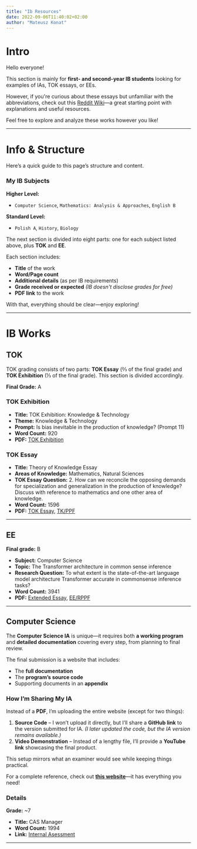 ```yaml
---
title: "Ib Resources"
date: 2022-09-06T11:40:02+02:00
author: "Mateusz Konat"
---
```


# Intro  
Hello everyone!  

This section is mainly for **first- and second-year IB students** looking for examples of IAs, TOK essays, or EEs.  

However, if you're curious about these essays but unfamiliar with the abbreviations, check out this [Reddit Wiki](https://www.reddit.com/r/IBO/wiki/everythingaboutib/)—a great starting point with explanations and useful resources.  

Feel free to explore and analyze these works however you like!

---

# Info & Structure  

Here’s a quick guide to this page’s structure and content.  

### My IB Subjects  

**Higher Level:**  
- `Computer Science`, `Mathematics: Analysis & Approaches`, `English B`  

**Standard Level:**  
- `Polish A`, `History`, `Biology`  

The next section is divided into eight parts: one for each subject listed above, plus **TOK** and **EE**.  

Each section includes:  
- **Title** of the work  
- **Word/Page count**  
- **Additional details** (as per IB requirements)  
- **Grade received or expected** _(IB doesn't disclose grades for free)_  
- **PDF link** to the work  

With that, everything should be clear—enjoy exploring!

---

# IB Works  

## TOK  
TOK grading consists of two parts: **TOK Essay** (⅔ of the final grade) and **TOK Exhibition** (⅓ of the final grade). This section is divided accordingly.  

**Final Grade:** A  

### TOK Exhibition  
- **Title:** TOK Exhibition: Knowledge & Technology 
- **Theme:** Knowledge & Technology  
- **Prompt:** Is bias inevitable in the production of knowledge? (Prompt 11)  
- **Word Count:** 920  
- **PDF:** [TOK Exhibition](./files/mk_final_tok_exhibition2.pdf)

### TOK Essay
- **Title:** Theory of Knowledge Essay
- **Areas of Knowledge:** Mathematics, Natural Sciences
- **TOK Essay Question:** 2. How can we reconcile the opposing demands for specialization and generalization in the production of knowledge? Discuss with reference to mathematics and one other area of knowledge.
- **Word Count:** 1596
- **PDF:** [TOK Essay](./files/tok_essay_final.pdf), [TK/PPF](./files/TKPPF_en%201.pdf)

---

## EE
**Final grade:** B

- **Subject:** Computer Science
- **Topic:** The Transformer architecture in common sense inference
- **Research Question:** To what extent is the state-of-the-art language model architecture Transformer accurate in commonsense inference tasks?
- **Word Count:** 3941
- **PDF:** [Extended Essay](./files/ee_final.pdf), [EE/RPPF](./files/EERPPF_en.pdf)

---

## Computer Science  

The **Computer Science IA** is unique—it requires both **a working program** and **detailed documentation** covering every step, from planning to final review.  

The final submission is a website that includes:  
- The **full documentation**  
- The **program’s source code**  
- Supporting documents in an **appendix**  

### How I’m Sharing My IA  
Instead of a **PDF**, I’m uploading the entire website (except for two things):  

1. **Source Code** – I won’t upload it directly, but I’ll share a **GitHub link** to the version submitted for IA. *(I later updated the code, but the IA version remains available.)*  
2. **Video Demonstration** – Instead of a lengthy file, I’ll provide a **YouTube link** showcasing the final product.  

This setup mirrors what an examiner would see while keeping things practical.  

For a complete reference, check out **[this website](https://bprzybylski.github.io/IB-CS-GeS/)**—it has everything you need!

### Details
**Grade:** ~7

- **Title:** CAS Manager
- **Word Count:** 1994
- **Link:** [Internal Asessment]()

---
